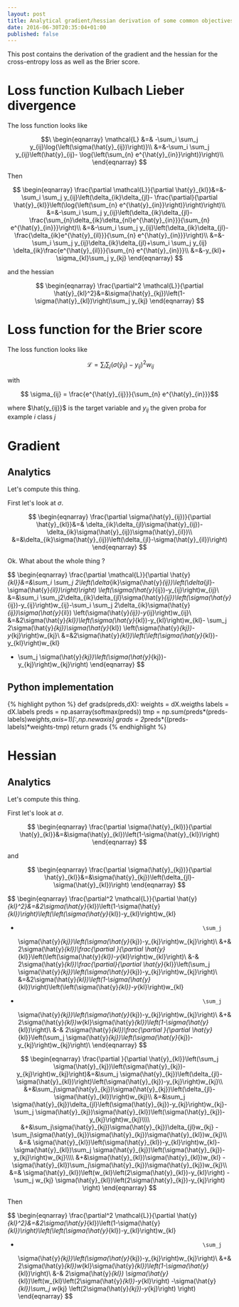 ```yaml
---
layout: post
title: Analytical gradient/hessian derivation of some common objectives
date: 2016-06-30T20:35:04+01:00
published: false
---
```


This post contains the derivation of the gradient and the hessian for the cross-entropy loss as well as the Brier score. 

# Loss function Kulbach Lieber divergence

The loss function looks like

$$\
\begin{eqnarray}
\mathcal{L}              &=&               -\sum_i              \sum_j
y_{ij}\log{\left(\sigma(\hat{y}_{ij})\right)}\\
&=&-\sum_i              \sum_j
y_{ij}\left(\hat{y}_{ij}- \log{\left(\sum_{n} e^{\hat{y}_{in}}\right)}\right)\\
\end{eqnarray}
$$

Then

$$      \begin{eqnarray}     \frac{\partial      \mathcal{L}}{\partial
\hat{y}_{kl}}&=&-\sum_i   \sum_j   y_{ij}\left(\delta_{ik}\delta_{jl}-
\frac{\partial}{\partial        \hat{y}_{kl}}\left(\log{\left(\sum_{n}
e^{\hat{y}_{in}}\right)}\right)\right)\\       &=&-\sum_i       \sum_j
y_{ij}\left(\delta_{ik}\delta_{jl}- \frac{\sum_{n}\delta_{ik}\delta_{nl}e^{\hat{y}_{in}}}{\sum_{n}
e^{\hat{y}_{in}}}\right)\\
&=&-\sum_i       \sum_j
y_{ij}\left(\delta_{ik}\delta_{jl}- \frac{\delta_{ik}e^{\hat{y}_{il}}}{\sum_{n}
e^{\hat{y}_{in}}}\right)\\
&=&-\sum_i \sum_j y_{ij}\delta_{ik}\delta_{jl}+\sum_i \sum_j y_{ij}
\delta_{ik}\frac{e^{\hat{y}_{il}}}{\sum_{n}
e^{\hat{y}_{in}}}\\
&=&-y_{kl}+ \sigma_{kl}\sum_j y_{kj}
\end{eqnarray} 
$$

and the hessian


$$ 
\begin{eqnarray} 
\frac{\partial^2  \mathcal{L}}{\partial   \hat{y}_{kl}^2}&=&\sigma(\hat{y}_{kj})\left(1-\sigma(\hat{y}_{kl})\right)\sum_j y_{kj}
\end{eqnarray}
$$

# Loss function for the Brier score

The loss function looks like

$$\
\begin{equation}
\mathcal{L} = \sum_i \sum_j \left(\sigma(\hat{y}_{ij})-y_{ij}\right)^2w_{ij}
\end{equation}
$$

with

$$ \sigma_{ij} = \frac{e^{\hat{y}_{ij}}}{\sum_{n} e^{\hat{y}_{in}}}$$

where $\hat{y_{ij}}$  is the  target variable  and $y_{ij}$  the given
proba for example $i$ class $j$

# Gradient

## Analytics

Let's compute this thing.

First let's look at $\sigma$.

$$
\begin{eqnarray}
\frac{\partial      \sigma(\hat{y}_{ij})}{\partial      \hat{y}_{kl}}&=&
\delta_{ik}\delta_{jl}\sigma(\hat{y}_{ij})-\delta_{ik}\sigma(\hat{y}_{ij})\sigma(\hat{y}_{il})\\
&=&\delta_{ik}\sigma(\hat{y}_{ij})\left(\delta_{jl}-\sigma(\hat{y}_{il})\right)
\end{eqnarray}
$$

Ok. What about the whole thing ?

$$
\begin{eqnarray}
\frac{\partial  \mathcal{L}}{\partial   \hat{y}_{kl}}&=&\sum_i  \sum_j
2\left(\delta_{ik}\sigma(\hat{y}_{ij})\left(\delta_{jl}-\sigma(\hat{y}_{il})\right)\right)
\left(\sigma(\hat{y}_{ij})-y_{ij}\right)w_{ij}\\
&=&\sum_i  \sum_j2\delta_{ik}\delta_{jl}\sigma(\hat{y}_{ij})\left(\sigma(\hat{y}_{ij})-y_{ij}\right)w_{ij}-\sum_i  \sum_j
2\delta_{ik}\sigma(\hat{y}_{ij})\sigma(\hat{y}_{il})
\left(\sigma(\hat{y}_{ij})-y_{ij}\right)w_{ij}\\
&=&2\sigma(\hat{y}_{kl})\left(\sigma(\hat{y}_{kl})-y_{kl}\right)w_{kl}- \sum_j
2\sigma(\hat{y}_{kj})\sigma(\hat{y}_{kl})
\left(\sigma(\hat{y}_{kj})-y_{kj}\right)w_{kj}\\
&=&2\sigma(\hat{y}_{kl})\left(\left(\sigma(\hat{y}_{kl})-y_{kl}\right)w_{kl}
- \sum_j \sigma(\hat{y}_{kj})\left(\sigma(\hat{y}_{kj})-y_{kj}\right)w_{kj}\right)
\end{eqnarray}
$$

## Python implementation
{% highlight python %}
def grads(preds,dX):
    weights = dX.weigths
    labels = dX.labels
    preds = np.asarray(softmax(preds))
    tmp = np.sum(preds*(preds-labels)*weights,axis=1)[:,np.newaxis]
    grads = 2*preds*((preds-labels)*weights-tmp)
    return grads
{% endhighlight %}

# Hessian

## Analytics

Let's compute this thing.

First let's look at $\sigma$.

$$
\begin{eqnarray}
\frac{\partial  \sigma(\hat{y}_{kl})}{\partial   \hat{y}_{kl}}&=&\sigma(\hat{y}_{kl})\left(1-\sigma(\hat{y}_{kl})\right)
\end{eqnarray}
$$

and

$$
\begin{eqnarray}
\frac{\partial  \sigma(\hat{y}_{kj})}{\partial   \hat{y}_{kl}}&=&\sigma(\hat{y}_{kj})\left(\delta_{jl}-\sigma(\hat{y}_{kl})\right)
\end{eqnarray}
$$

$$
\begin{eqnarray}
\frac{\partial^2  \mathcal{L}}{\partial   \hat{y}_{kl}^2}&=&2\sigma(\hat{y}_{kl})\left(1-\sigma(\hat{y}_{kl})\right)\left(\left(\sigma(\hat{y}_{kl})-y_{kl}\right)w_{kl}
-                                                               \sum_j
  \sigma(\hat{y}_{kj})\left(\sigma(\hat{y}_{kj})-y_{kj}\right)w_{kj}\right)\\
  &+&     2\sigma(\hat{y}_{kl})\frac{\partial  }{\partial
  \hat{y}_{kl}}\left(\left(\sigma(\hat{y}_{kl})-y_{kl}\right)w_{kl}\right)\\
    &-&     2\sigma(\hat{y}_{kl})\frac{\partial}{\partial
  \hat{y}_{kl}}\left(\sum_j
  \sigma(\hat{y}_{kj})\left(\sigma(\hat{y}_{kj})-y_{kj}\right)w_{kj}\right)\\
  &=&2\sigma(\hat{y}_{kl})\left(1-\sigma(\hat{y}_{kl})\right)\left(\left(\sigma(\hat{y}_{kl})-y_{kl}\right)w_{kl}
-                                                               \sum_j
  \sigma(\hat{y}_{kj})\left(\sigma(\hat{y}_{kj})-y_{kj}\right)w_{kj}\right)\\
  &+&     2\sigma(\hat{y}_{kl})w_{kl}\sigma(\hat{y}_{kl})\left(1-\sigma(\hat{y}_{kl})\right)\\
    &-&     2\sigma(\hat{y}_{kl})\frac{\partial }{\partial
  \hat{y}_{kl}}\left(\sum_j
  \sigma(\hat{y}_{kj})\left(\sigma(\hat{y}_{kj})-y_{kj}\right)w_{kj}\right)\\
\end{eqnarray}
$$


$$
\begin{eqnarray}
\frac{\partial }{\partial
  \hat{y}_{kl}}\left(\sum_j
  \sigma(\hat{y}_{kj})\left(\sigma(\hat{y}_{kj})-y_{kj}\right)w_{kj}\right)&=&\sum_j
  \sigma(\hat{y}_{kj})\left(\delta_{jl}-\sigma(\hat{y}_{kl})\right)\left(\sigma(\hat{y}_{kj})-y_{kj}\right)w_{kj}\\
  &+&\sum_j\sigma(\hat{y}_{kj})\sigma(\hat{y}_{kj})\left(\delta_{jl}-\sigma(\hat{y}_{kl})\right)w_{kj}\\
  &=&\sum_j
  \sigma(\hat{y}_{kj})\delta_{jl}\left(\sigma(\hat{y}_{kj})-y_{kj}\right)w_{kj}-\sum_j
  \sigma(\hat{y}_{kj})\sigma(\hat{y}_{kl})\left(\sigma(\hat{y}_{kj})-y_{kj}\right)w_{kj}\\\\
  &+&\sum_j\sigma(\hat{y}_{kj})\sigma(\hat{y}_{kj})\delta_{jl}w_{kj}
  -\sum_j\sigma(\hat{y}_{kj})\sigma(\hat{y}_{kj})\sigma(\hat{y}_{kl})w_{kj}\\
    &=&
  \sigma(\hat{y}_{kl})\left(\sigma(\hat{y}_{kl})-y_{kl}\right)w_{kl}-\sigma(\hat{y}_{kl})\sum_j
  \sigma(\hat{y}_{kj})\left(\sigma(\hat{y}_{kj})-y_{kj}\right)w_{kj}\\\\
  &+&\sigma(\hat{y}_{kl})\sigma(\hat{y}_{kl})w_{kl}
  -\sigma(\hat{y}_{kl})\sum_j\sigma(\hat{y}_{kj})\sigma(\hat{y}_{kj})w_{kj}\\
      &=&
  \sigma(\hat{y}_{kl})\left(w_{kl}\left(2\sigma(\hat{y}_{kl})-y_{kl}\right)
  -\sum_j w_{kj} \sigma(\hat{y}_{kl})\left(2\sigma(\hat{y}_{kj})-y_{kj}\right) \right)
\end{eqnarray}
$$

Then

$$
\begin{eqnarray}
\frac{\partial^2  \mathcal{L}}{\partial   \hat{y}_{kl}^2}&=&2\sigma(\hat{y}_{kl})\left(1-\sigma(\hat{y}_{kl})\right)\left(\left(\sigma(\hat{y}_{kl})-y_{kl}\right)w_{kl}
-                                                               \sum_j
  \sigma(\hat{y}_{kj})\left(\sigma(\hat{y}_{kj})-y_{kj}\right)w_{kj}\right)\\
  &+&     2\sigma(\hat{y}_{kl})w_{kl}\sigma(\hat{y}_{kl})\left(1-\sigma(\hat{y}_{kl})\right)\\
    &-&     2\sigma(\hat{y}_{kl}) \sigma(\hat{y}_{kl})\left(w_{kl}\left(2\sigma(\hat{y}_{kl})-y_{kl}\right)
  -\sigma(\hat{y}_{kl})\sum_j w_{kj} \left(2\sigma(\hat{y}_{kj})-y_{kj}\right) \right)
\end{eqnarray}
$$
